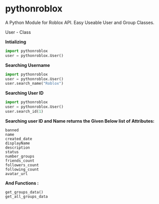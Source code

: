 # pythonroblox
A Python Module for Roblox API. Easy Useable User and Group Classes.

User - Class

**Intializing**
```py
import pythonroblox
user = pythonroblox.User()
```
**Searching Username**
```py
import pythonroblox
user = pythonroblox.User()
user.search_name("Roblox")
```
**Searching User ID**
```py
import pythonroblox
user = pythonroblox.User()
user.search_id(1)
```

**Searching user ID and Name returns the Given Below list of Attributes:**
```
banned
name
created_date
displayName
description
status
number_groups
friends_count
followers_count
following_count
avatar_url
```
**And Functions :**
```
get_groups_data()
get_all_groups_data
```

